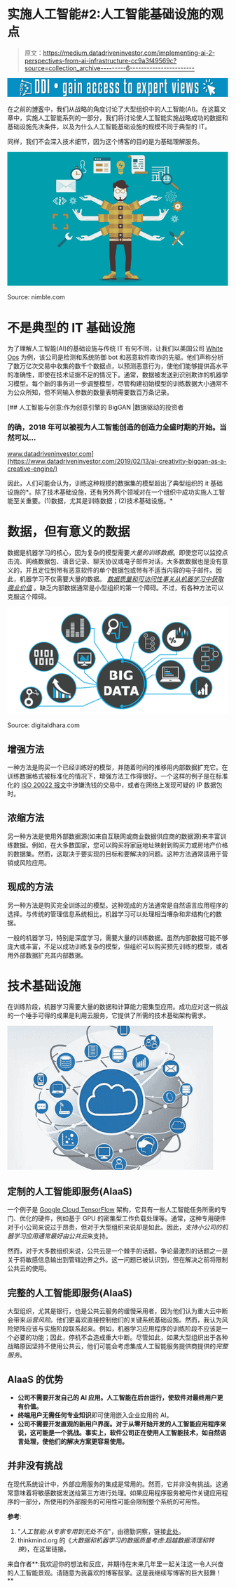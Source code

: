 # 实施人工智能#2:人工智能基础设施的观点

> 原文：<https://medium.datadriveninvestor.com/implementing-ai-2-perspectives-from-ai-infrastructure-cc9a3f49569c?source=collection_archive---------6----------------------->

[![](img/0f2da88f4a78c4987604badd1980c3ba.png)](http://www.track.datadriveninvestor.com/1B9E)

在之前的[博客](https://medium.com/@rogerchuakt/adopting-ai-at-a-strategic-level-50a86217f849)中，我们从战略的角度讨论了大型组织中的人工智能(AI)。在这篇文章中，实施人工智能系列的一部分，我们将讨论使人工智能实施战略成功的数据和基础设施先决条件，以及为什么人工智能基础设施的规模不同于典型的 IT。

同样，我们不会深入技术细节，因为这个博客的目的是为基础理解服务。

![](img/261985e80df227ee0826e451a37a1c62.png)

Source: nimble.com

# 不是典型的 IT 基础设施

为了理解人工智能(AI)的基础设施与传统 IT 有何不同，让我们以美国公司 [White Ops](https://www.whiteops.com/company) 为例，该公司是检测和系统防御 bot 和恶意软件欺诈的先驱。他们声称分析了数万亿次交易中收集的数千个数据点，以预测恶意行为，使他们能够提供高水平的准确性，即使在技术证据不足的情况下。通常，数据被发送到识别欺诈的机器学习模型。每个新的事务进一步调整模型，尽管构建初始模型的训练数据大小通常不为公众所知，但不同输入参数的数量表明需要数百万条记录。

[](https://www.datadriveninvestor.com/2019/02/13/ai-creativity-biggan-as-a-creative-engine/) [## 人工智能与创意:作为创意引擎的 BigGAN |数据驱动的投资者

### 的确，2018 年可以被视为人工智能创造的创造力全盛时期的开始。当然可以…

www.datadriveninvestor.com](https://www.datadriveninvestor.com/2019/02/13/ai-creativity-biggan-as-a-creative-engine/) 

因此，人们可能会认为，训练这种规模的数据集的模型超出了典型组织的 it 基础设施的*。除了技术基础设施，还有另外两个领域对在一个组织中成功实施人工智能至关重要。(1)数据，尤其是训练数据；(2)技术基础设施。*

# 数据，但有意义的数据

数据是机器学习的核心，因为复杂的模型需要*大量的训练数据*。即使您可以监控点击流、网络数据包、语音记录、聊天协议或电子邮件对话，大多数数据也是没有意义的，并且定位到带有恶意软件的单个数据包或带有不适当内容的电子邮件。因此，机器学习不仅需要大量的数据。 [*数据质量和可访问性事关从机器学习中获取商业价值*](https://www.thinkmind.org/download.php?articleid=soft_v10_n12_2017_1) 。缺乏内部数据通常是小型组织的第一个障碍。不过，有各种方法可以克服这个障碍。

![](img/ef527986f933ca9ba5721ce275fc102a.png)

Source: digitaldhara.com

## 增强方法

一种方法是购买一个已经训练好的模型，并随着时间的推移用内部数据扩充它。在训练数据格式被标准化的情况下，增强方法工作得很好。一个这样的例子是在标准化的 [ISO 20022 报文](https://www.iso20022.org/payments_messages.page)中涉嫌洗钱的交易中，或者在网络上发现可疑的 IP 数据包时。

## 浓缩方法

另一种方法是使用外部数据源(如来自互联网或商业数据供应商的数据源)来丰富训练数据。例如，在大多数国家，您可以购买将家庭地址映射到购买力或房地产价格的数据集。然而，这取决于要实现的目标和要解决的问题。这种方法通常适用于营销或风险应用。

## 现成的方法

另一种方法是购买完全训练过的模型。这种现成的方法通常是自然语言应用程序的选择。与传统的管理信息系统相比，机器学习可以处理相当嘈杂和非结构化的数据。

一般的机器学习，特别是深度学习，需要大量的训练数据。虽然内部数据可能不够庞大或丰富，不足以成功训练复杂的模型，但组织可以购买预先训练的模型，或者用外部数据扩充其内部数据。

# 技术基础设施

在训练阶段，机器学习需要大量的数据和计算能力密集型应用。成功应对这一挑战的一个唾手可得的成果是利用云服务，它提供了所需的技术基础架构需求。

![](img/d045c3690c70ff542cbceb35988cca99.png)

## 定制的人工智能即服务(AIaaS)

一个例子是 [Google Cloud TensorFlow](https://www.tensorflow.org/) 架构，它具有一些人工智能任务所需的专门、优化的硬件，例如基于 GPU 的密集型工作负载处理等。通常，这种专用硬件对于小公司来说过于昂贵，但对于大型组织来说却是如此。因此，*支持小公司的机器学习应用通常最好由公共云*来支持。

然而，对于大多数组织来说，公共云是一个棘手的话题。争论最激烈的话题之一是关于将敏感信息输出到管辖边界之外。这一问题已被认识到，但在解决之前将限制公共云的使用。

## 完整的人工智能即服务(AIaaS)

大型组织，尤其是银行，也是公共云服务的缓慢采用者，因为他们认为重大云中断会带来*运营风险*。他们更喜欢直接控制他们的关键系统基础设施。然而，我认为风险矩阵应该与实施阶段联系起来。例如，机器学习应用程序的训练阶段不应该是一个必要的功能；因此，停机不会造成重大中断。尽管如此，如果大型组织出于各种战略原因坚持不使用公共云，他们可能会考虑集成人工智能服务提供商提供的*完整服务*。

## AIaaS 的优势

*   **公司不需要开发自己的 AI 应用。人工智能在后台运行，使软件对最终用户更有价值。**
*   **终端用户无需任何专业知识**即可使用嵌入企业应用的 AI。
*   **公司不需要开发直观的新用户界面。对于从零开始开发的人工智能应用程序来说，这可能是一个挑战。事实上，软件公司正在使用人工智能技术，如自然语言处理，使他们的解决方案更容易使用。**

## 并非没有挑战

在现代系统设计中，外部应用服务的集成是常用的。然而，它并非没有挑战。这通常意味着将敏感数据发送给第三方进行处理。如果应用程序服务被用作关键应用程序的一部分，所使用的外部服务的可用性可能会限制整个系统的可用性。

**参考**:

1.  "*人工智能:从专家专用到无处不在*"，由德勤洞察，链接[此处](https://www2.deloitte.com/insights/us/en/industry/technology/technology-media-and-telecom-predictions/cloud-based-artificial-intelligence.html)。
2.  thinkmind.org 的《*大数据和机器学习的数据质量考虑:超越数据清理和转换*》，在这里链接。

来自作者**:我欢迎你的想法和反应，并期待在未来几年里一起关注这一令人兴奋的人工智能景观。请随意为我喜欢的博客鼓掌。这是我继续写博客的巨大鼓舞！**